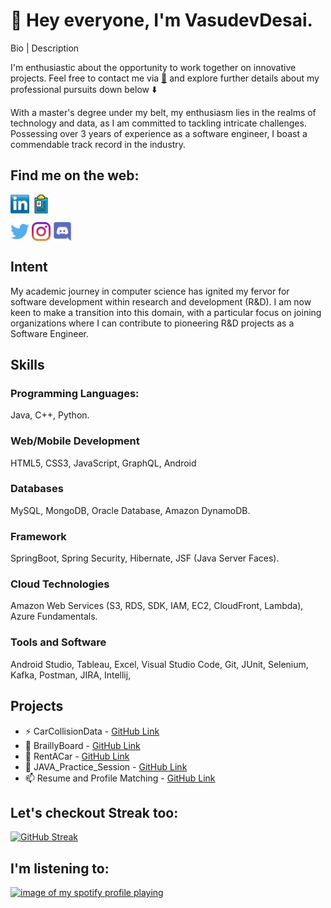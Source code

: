 # :wave: Hey everyone, I'm VasudevDesai.
Bio | Description

I'm enthusiastic about the opportunity to work together on innovative projects. Feel free to contact me via 
<a href="vasudev.desai67@gmail.com"> 📧</a> and explore further details about my professional pursuits down below ⬇️ 

With a master's degree under my belt, my enthusiasm lies in the realms of technology and data, as I am committed to tackling intricate challenges. Possessing over 3 years of experience as a software engineer, I boast a commendable track record in the industry.

## Find me on the web:

<p align="left">

<a href="www.linkedin.com/in/vasudev67" target="blank"><img align="center" src="https://github.com/SunnyDesai67/SunnyDesai67/blob/main/transparent-Linkedin-logo-icon.png" alt="" height="30" /></a>
<a href="http://vasudevdesai.com.s3-website-us-east-1.amazonaws.com/" target="blank"><img align="center" src="https://github.com/SunnyDesai67/SunnyDesai67/blob/main/icon-regform.png" alt="" height="30" /></a>
</p>
<p align="left">
<a href="http://twitter.com/DSunny88" target="blank"><img align="center" src="https://github.com/SunnyDesai67/SunnyDesai67/blob/main/twitter%20(2).png" title = "Twitter" alt="" height="30" /></a>
<a href="http://instagram.com/mr.sunnydesai67" target="blank"><img align="center" src="https://github.com/SunnyDesai67/SunnyDesai67/blob/main/instagram.png" alt="" height="30" /></a>
<a href="https://discordapp.com/invite/f4NFzFt" target="blank"><img align="center" src="https://github.com/SunnyDesai67/SunnyDesai67/blob/main/discord.png" height="30" alt="discord logo"/></a>
</p>

## **Intent**

My academic journey in computer science has ignited my fervor for software development within research and development (R&D). I am now keen to make a transition into this domain, with a particular focus on joining organizations where I can contribute to pioneering R&D projects as a Software Engineer.

## **Skills**

### **Programming Languages:**

Java, C++, Python.

### **Web/Mobile Development**

HTML5, CSS3, JavaScript, GraphQL, Android 

### **Databases**

MySQL, MongoDB, Oracle Database, Amazon DynamoDB.

### **Framework**

SpringBoot, Spring Security, Hibernate, JSF (Java Server Faces).

### **Cloud Technologies**

Amazon Web Services (S3, RDS, SDK, IAM, EC2, CloudFront, Lambda), Azure Fundamentals.

### **Tools and Software**

Android Studio, Tableau, Excel, Visual Studio Code, Git, JUnit, Selenium, Kafka, Postman, JIRA, Intellij, 

## **Projects**

- ⚡ CarCollisionData - [GitHub Link](https://github.com/SunnyDesai67/CarCollisionData)
- 🌱 BraillyBoard - [GitHub Link](https://github.com/SunnyDesai67/BraillyBoard)
- 👯 RentACar - [GitHub Link](https://github.com/SunnyDesai67/CarRental_Project1)
- 🔭 JAVA_Practice_Session - [GitHub Link](https://github.com/SunnyDesai67/JAVA_Practice_Session)
- 📫 Resume and Profile Matching - [GitHub Link](http://vasudevdesai.com.s3-website-us-east-1.amazonaws.com/)

## Let's checkout Streak too:

[![GitHub Streak](https://streak-stats.demolab.com/?user=SunnyDesai67)](https://git.io/streak-stats)

## I'm listening to:

[![image of my spotify profile playing](https://spotify-github-profile.vercel.app/api/view?uid=22a52oj3e5hnylnh2ua2e6loy&cover_image=true&theme=novatorem&bar_color=24b6f5&bar_color_cover=false)](https://github.com/kittinan/spotify-github-profile)
